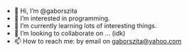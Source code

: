 - 👋 Hi, I’m @gaborszita
- 👀 I’m interested in programming.
- 🌱 I’m currently learning lots of interesting things.
- 💞️ I’m looking to collaborate on ... (idk)
- 📫 How to reach me: by email on gaborszita@yahoo.com

<!---
gaborszita/gaborszita is a ✨ special ✨ repository because its `README.md` (this file) appears on your GitHub profile.
You can click the Preview link to take a look at your changes.
--->
